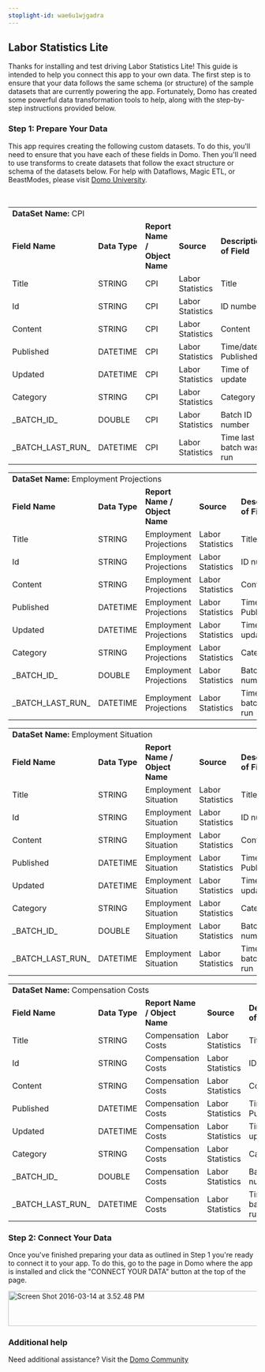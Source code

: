 ```yaml
---
stoplight-id: wae6u1wjgadra
---
```


<div class="col-md-12 content-panel">
                <h2>Labor Statistics Lite</h2>
                <p></p><p>Thanks for installing and test driving <span id="title">Labor Statistics Lite</span>! This guide is intended to help you connect this app to your own data. The first step is to ensure that your data follows the same schema (or structure) of the sample datasets that are currently powering the app. Fortunately, Domo has created some powerful data transformation tools to help, along with the step-by-step instructions provided below.</p><div class="doc-row" id="Step%201:%20Identify%20Required%20Data%20Fields"><h3 class="doc-row-title">Step 1: Prepare Your Data</h3><div class="small-pad-bottom"><p>This app requires creating the following custom datasets. To do this, you'll need to ensure that you have each of these fields in Domo. Then you'll need to use transforms to create datasets that follow the exact structure or schema of the datasets below. For help with Dataflows, Magic ETL, or BeastModes, please visit <a href="https://university.domo.com/" target="_blank">Domo University</a>.</p></div>
                <br>
                <div id="custom-data-container"><table id="CPI"><tbody><tr><td colspan="6"><strong>DataSet Name:</strong> <span class="value">CPI</span></td></tr><!--tr>    <td colspan="6"></td></tr--><tr><td><strong>Field Name</strong></td><td><strong>Data Type</strong></td><td><strong>Report Name / Object Name</strong></td><td><strong>Source </strong></td><td colspan="2"><strong>Description of Field</strong></td></tr><tr><td>Title</td><td>STRING</td><td>CPI</td><td>Labor Statistics</td><td colspan="2">Title</td></tr><tr><td>Id</td><td>STRING</td><td>CPI</td><td>Labor Statistics</td><td colspan="2">ID number</td></tr><tr><td>Content</td><td>STRING</td><td>CPI</td><td>Labor Statistics</td><td colspan="2">Content</td></tr><tr><td>Published</td><td>DATETIME</td><td>CPI</td><td>Labor Statistics</td><td colspan="2">Time/date Published</td></tr><tr><td>Updated</td><td>DATETIME</td><td>CPI</td><td>Labor Statistics</td><td colspan="2">Time of update</td></tr><tr><td>Category</td><td>STRING</td><td>CPI</td><td>Labor Statistics</td><td colspan="2">Category</td></tr><tr><td>_BATCH_ID_</td><td>DOUBLE</td><td>CPI</td><td>Labor Statistics</td><td colspan="2">Batch ID number</td></tr><tr><td>_BATCH_LAST_RUN_</td><td>DATETIME</td><td>CPI</td><td>Labor Statistics</td><td colspan="2">Time last batch was run</td></tr></tbody></table><table id="Employment-Projections"><tbody><tr><td colspan="6"><strong>DataSet Name:</strong> <span class="value">Employment Projections</span></td></tr><!--tr>    <td colspan="6"></td></tr--><tr><td><strong>Field Name</strong></td><td><strong>Data Type</strong></td><td><strong>Report Name / Object Name</strong></td><td><strong>Source </strong></td><td colspan="2"><strong>Description of Field</strong></td></tr><tr><td>Title</td><td>STRING</td><td>Employment Projections</td><td>Labor Statistics</td><td colspan="2">Title</td></tr><tr><td>Id</td><td>STRING</td><td>Employment Projections</td><td>Labor Statistics</td><td colspan="2">ID number</td></tr><tr><td>Content</td><td>STRING</td><td>Employment Projections</td><td>Labor Statistics</td><td colspan="2">Content</td></tr><tr><td>Published</td><td>DATETIME</td><td>Employment Projections</td><td>Labor Statistics</td><td colspan="2">Time/date Published</td></tr><tr><td>Updated</td><td>DATETIME</td><td>Employment Projections</td><td>Labor Statistics</td><td colspan="2">Time of update</td></tr><tr><td>Category</td><td>STRING</td><td>Employment Projections</td><td>Labor Statistics</td><td colspan="2">Category</td></tr><tr><td>_BATCH_ID_</td><td>DOUBLE</td><td>Employment Projections</td><td>Labor Statistics</td><td colspan="2">Batch ID number</td></tr><tr><td>_BATCH_LAST_RUN_</td><td>DATETIME</td><td>Employment Projections</td><td>Labor Statistics</td><td colspan="2">Time last batch was run</td></tr></tbody></table><table id="Employment-Situation"><tbody><tr><td colspan="6"><strong>DataSet Name:</strong> <span class="value">Employment Situation</span></td></tr><!--tr>    <td colspan="6"></td></tr--><tr><td><strong>Field Name</strong></td><td><strong>Data Type</strong></td><td><strong>Report Name / Object Name</strong></td><td><strong>Source </strong></td><td colspan="2"><strong>Description of Field</strong></td></tr><tr><td>Title</td><td>STRING</td><td>Employment Situation</td><td>Labor Statistics</td><td colspan="2">Title</td></tr><tr><td>Id</td><td>STRING</td><td>Employment Situation</td><td>Labor Statistics</td><td colspan="2">ID number</td></tr><tr><td>Content</td><td>STRING</td><td>Employment Situation</td><td>Labor Statistics</td><td colspan="2">Content</td></tr><tr><td>Published</td><td>DATETIME</td><td>Employment Situation</td><td>Labor Statistics</td><td colspan="2">Time/date Published</td></tr><tr><td>Updated</td><td>DATETIME</td><td>Employment Situation</td><td>Labor Statistics</td><td colspan="2">Time of update</td></tr><tr><td>Category</td><td>STRING</td><td>Employment Situation</td><td>Labor Statistics</td><td colspan="2">Category</td></tr><tr><td>_BATCH_ID_</td><td>DOUBLE</td><td>Employment Situation</td><td>Labor Statistics</td><td colspan="2">Batch ID number</td></tr><tr><td>_BATCH_LAST_RUN_</td><td>DATETIME</td><td>Employment Situation</td><td>Labor Statistics</td><td colspan="2">Time last batch was run</td></tr></tbody></table><table id="Compensation-Costs"><tbody><tr><td colspan="6"><strong>DataSet Name:</strong> <span class="value">Compensation Costs</span></td></tr><!--tr>    <td colspan="6"></td></tr--><tr><td><strong>Field Name</strong></td><td><strong>Data Type</strong></td><td><strong>Report Name / Object Name</strong></td><td><strong>Source </strong></td><td colspan="2"><strong>Description of Field</strong></td></tr><tr><td>Title</td><td>STRING</td><td>Compensation Costs</td><td>Labor Statistics</td><td colspan="2">Title</td></tr><tr><td>Id</td><td>STRING</td><td>Compensation Costs</td><td>Labor Statistics</td><td colspan="2">ID number</td></tr><tr><td>Content</td><td>STRING</td><td>Compensation Costs</td><td>Labor Statistics</td><td colspan="2">Content</td></tr><tr><td>Published</td><td>DATETIME</td><td>Compensation Costs</td><td>Labor Statistics</td><td colspan="2">Time/date Published</td></tr><tr><td>Updated</td><td>DATETIME</td><td>Compensation Costs</td><td>Labor Statistics</td><td colspan="2">Time of update</td></tr><tr><td>Category</td><td>STRING</td><td>Compensation Costs</td><td>Labor Statistics</td><td colspan="2">Category</td></tr><tr><td>_BATCH_ID_</td><td>DOUBLE</td><td>Compensation Costs</td><td>Labor Statistics</td><td colspan="2">Batch ID number</td></tr><tr><td>_BATCH_LAST_RUN_</td><td>DATETIME</td><td>Compensation Costs</td><td>Labor Statistics</td><td colspan="2">Time last batch was run</td></tr></tbody></table><div class="doc-row medium-pad-top">
                <h3 class="doc-row-title">Step 2: Connect Your Data</h3>
                <div class="small-pad-bottom">
                    <p>Once you've finished preparing your data as outlined in Step 1 you're ready to connect it to your app. To do this, go to the page in Domo where the app is installed and click the "CONNECT YOUR DATA" button at the top of the page.</p>
                    <p class="small-pad">
                    <img class="alignnone size-full wp-image-1207" src="https://s3.amazonaws.com/development.domo.com/wp-content/uploads/2016/03/14155707/Screen-Shot-2016-03-14-at-3.52.48-PM1.png" alt="Screen Shot 2016-03-14 at 3.52.48 PM" width="1158" height="71">
                    </p>
                    <div id="ooyalaplayer-IyYTc1MjE61NwLdtrxXvZuhH-dSGbWnR" class="ooyalaplayer"></div>
                    <script>
                        OO.ready(function() {
                            OO.Player.create("ooyalaplayer-IyYTc1MjE61NwLdtrxXvZuhH-dSGbWnR", "IyYTc1MjE61NwLdtrxXvZuhH-dSGbWnR", {
                                height: 380
                            });
                        });
                    </script>
                </div>
                <h3 class="doc-row-title">Additional help</h3>
                <div class="small-pad-bottom">
                    <p>Need additional assistance? Visit the <a href="https://dojo.domo.com">Domo Community</a></p>
                </div>
            </div></div></div><p></p>            </div>

